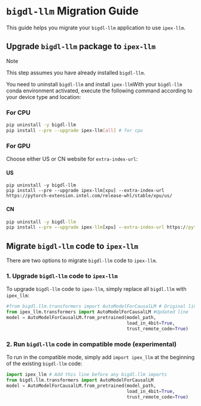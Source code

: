 # `bigdl-llm` Migration Guide

This guide helps you migrate your `bigdl-llm` application to use `ipex-llm`.

## Upgrade `bigdl-llm` package to `ipex-llm`

> [!NOTE]
> This step assumes you have already installed `bigdl-llm`.

You need to uninstall `bigdl-llm` and install `ipex-llm`With your `bigdl-llm` conda environment activated, execute the following command according to your device type and location:

### For CPU

```bash
pip uninstall -y bigdl-llm
pip install --pre --upgrade ipex-llm[all] # for cpu
```

### For GPU
Choose either US or CN website for `extra-index-url`:

#### US

```CMD
pip uninstall -y bigdl-llm
pip install --pre --upgrade ipex-llm[xpu] --extra-index-url https://pytorch-extension.intel.com/release-whl/stable/xpu/us/
```

#### CN

```cmd
pip uninstall -y bigdl-llm
pip install --pre --upgrade ipex-llm[xpu] --extra-index-url https://pytorch-extension.intel.com/release-whl/stable/xpu/cn/
```

## Migrate `bigdl-llm` code to `ipex-llm`
There are two options to migrate `bigdl-llm` code to `ipex-llm`.

### 1. Upgrade `bigdl-llm` code to `ipex-llm`
To upgrade `bigdl-llm` code to `ipex-llm`, simply replace all `bigdl.llm` with `ipex_llm`:

```python
#from bigdl.llm.transformers import AutoModelForCausalLM # Original line
from ipex_llm.transformers import AutoModelForCausalLM #Updated line
model = AutoModelForCausalLM.from_pretrained(model_path,
                                             load_in_4bit=True,
                                             trust_remote_code=True)
```

### 2. Run `bigdl-llm` code in compatible mode (experimental)
To run in the compatible mode, simply add `import ipex_llm` at the beginning of the existing `bigdl-llm` code:

```python
import ipex_llm # Add this line before any bigdl.llm imports
from bigdl.llm.transformers import AutoModelForCausalLM
model = AutoModelForCausalLM.from_pretrained(model_path,
                                             load_in_4bit=True,
                                             trust_remote_code=True)
```

